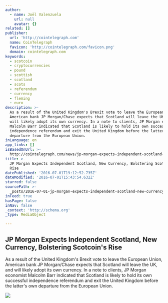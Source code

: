 ```yaml
---
author:
  - name: Joël Valenzuela
    url: null
    avatar: {}
related: []
publisher:
  url: 'http://cointelegraph.com'
  name: CoinTelegraph
  favicon: 'http://cointelegraph.com/favicon.png'
  domain: cointelegraph.com
keywords:
  - scotcoin
  - cryptocurrencies
  - pound
  - scottish
  - scotland
  - scots
  - referendum
  - currency
  - fleming
  - euro
description: >-
  As a result of the United Kingdom's Brexit vote to leave the European Union,
  American bank JP Morgan/Chase expects that Scotland will leave the UK, and
  will likely adopt its own currency. In a note to clients, JP Morgan economist
  Malcolm Barr indicated that Scotland is likely to hold its own successful
  independence referendum and exit the United Kingdom before the latter's own
  departure from the European Union.
inLanguage: en
app_links: []
isBasedOnUrl: >-
  http://cointelegraph.com/news/jp-morgan-expects-independent-scotland-new-currency-bolstering-scotcoins-rise
title: >-
  JP Morgan Expects Independent Scotland, New Currency, Bolstering Scotcoin's
  Rise
datePublished: '2016-07-01T19:12:52.735Z'
dateModified: '2016-07-01T15:43:54.632Z'
starred: false
sourcePath: >-
  _posts/2016-07-01-jp-morgan-expects-independent-scotland-new-currency-bolste.md
inFeed: true
hasPage: false
inNav: false
_context: 'http://schema.org'
_type: MediaObject

---
```

<article style=""><h1>JP Morgan Expects Independent Scotland, New Currency, Bolstering Scotcoin's Rise</h1><p>As a result of the United Kingdom's Brexit vote to leave the European Union, American bank JP Morgan/Chase expects that Scotland will leave the UK, and will likely adopt its own currency. In a note to clients, JP Morgan economist Malcolm Barr indicated that Scotland is likely to hold its own successful independence referendum and exit the United Kingdom before the latter's own departure from the European Union.</p><img src="http://cointelegraph.com/images/725_aHR0cDovL2NvaW50ZWxlZ3JhcGguY29tL3N0b3JhZ2UvdXBsb2Fkcy92aWV3LzFlYzk1YzNlYjhkNjlmNjQ0YTgyNTZjNjQ4MDBkZmZhLmpwZw==.jpg" /></article>